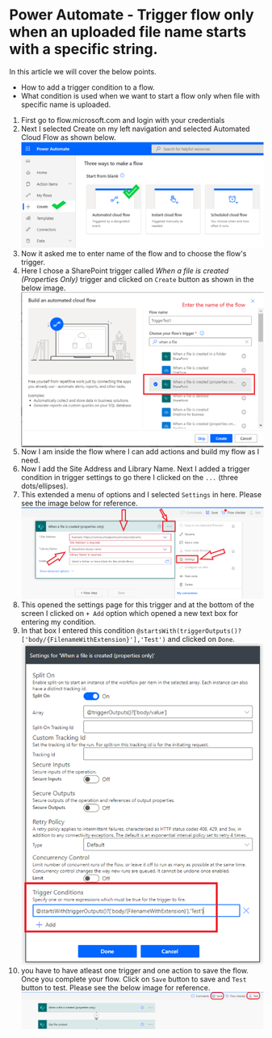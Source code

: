 # Power Automate - Trigger flow only when an uploaded file name starts with a specific string.

In this article we will cover the below points.
- How to add a trigger condition to a flow. 
- What condition is used when we want to start a flow only when file with specific name is uploaded.

1. First go to flow.microsoft.com and login with your credentials
2. Next I selected Create on my left navigation and selected Automated Cloud Flow as shown below.
        <img src="https://github.com/sudheer3v/PowerAutomate/blob/PowerAutomate_DEV/src/Images/PATriggerConditionforName/PA1.png" width=600>
3. Now it asked me to enter name of the flow and to choose the flow's trigger.
4. Here I chose a SharePoint trigger called *When a file is created (Properties Only)* trigger and clicked on `Create` button as shown in the below image.
      <img src="https://github.com/sudheer3v/PowerAutomate/blob/PowerAutomate_DEV/src/Images/PATriggerConditionforName/PA2.png" width=600 align=center>
6. Now I am inside the flow where I can add actions and build my flow as I need.
7. Now I add the Site Address and Library Name. Next I added a trigger condition in trigger settings to go there I clicked on the `...` (three dots/ellipses).
8. This extended a menu of options and I selected `Settings` in here. Please see the image below for reference.
        <img src="https://github.com/sudheer3v/PowerAutomate/blob/PowerAutomate_DEV/src/Images/PATriggerConditionforName/PA3.png" width=600>
8. This opened the settings page for this trigger and at the bottom of the screen I clicked on `+ Add` option which opened a new text box for entering my condition.
9. In that box I entered this condition `@startsWith(triggerOutputs()?['body/{FilenameWithExtension}'],'Test')` and clicked on `Done`.
        <img src="https://github.com/sudheer3v/PowerAutomate/blob/PowerAutomate_DEV/src/Images/PATriggerConditionforName/PA4.png" width=500>
10. you have to have atleast one trigger and one action to save the flow. Once you complete your flow. Click on `Save` button to save and `Test` button to test. Please see the below image for reference.
        <img src="https://github.com/sudheer3v/PowerAutomate/blob/PowerAutomate_DEV/src/Images/PATriggerConditionforName/PA5.png" width=700>
